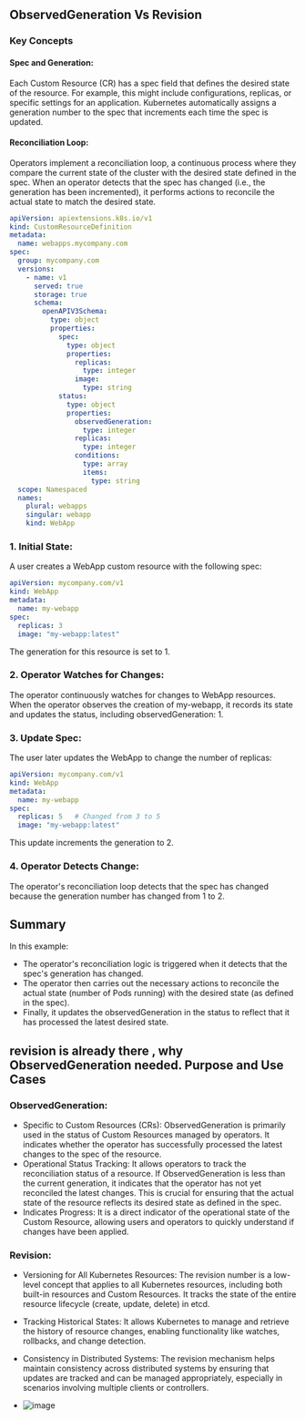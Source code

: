 ## ObservedGeneration Vs Revision
### Key Concepts

#### Spec and Generation:

Each Custom Resource (CR) has a spec field that defines the desired state of the resource. For example, this might include configurations, replicas, or specific settings for an application.
Kubernetes automatically assigns a generation number to the spec that increments each time the spec is updated.

#### Reconciliation Loop:

Operators implement a reconciliation loop, a continuous process where they compare the current state of the cluster with the desired state defined in the spec.
When an operator detects that the spec has changed (i.e., the generation has been incremented), it performs actions to reconcile the actual state to match the desired state.

```yaml
apiVersion: apiextensions.k8s.io/v1
kind: CustomResourceDefinition
metadata:
  name: webapps.mycompany.com
spec:
  group: mycompany.com
  versions:
    - name: v1
      served: true
      storage: true
      schema:
        openAPIV3Schema:
          type: object
          properties:
            spec:
              type: object
              properties:
                replicas:
                  type: integer
                image:
                  type: string
            status:
              type: object
              properties:
                observedGeneration:
                  type: integer
                replicas:
                  type: integer
                conditions:
                  type: array
                  items:
                    type: string
  scope: Namespaced
  names:
    plural: webapps
    singular: webapp
    kind: WebApp
```

### 1. Initial State:

A user creates a WebApp custom resource with the following spec:

```yaml
apiVersion: mycompany.com/v1
kind: WebApp
metadata:
  name: my-webapp
spec:
  replicas: 3
  image: "my-webapp:latest"
```

The generation for this resource is set to 1.

### 2. Operator Watches for Changes:

The operator continuously watches for changes to WebApp resources.
When the operator observes the creation of my-webapp, it records its state and updates the status, including observedGeneration: 1.

### 3. Update Spec:

The user later updates the WebApp to change the number of replicas:

```yaml
apiVersion: mycompany.com/v1
kind: WebApp
metadata:
  name: my-webapp
spec:
  replicas: 5   # Changed from 3 to 5
  image: "my-webapp:latest"
```

This update increments the generation to 2.

### 4. Operator Detects Change:
The operator's reconciliation loop detects that the spec has changed because the generation number has changed from 1 to 2.

## Summary
In this example:

- The operator's reconciliation logic is triggered when it detects that the spec's generation has changed.
- The operator then carries out the necessary actions to reconcile the actual state (number of Pods running) with the desired state (as defined in the spec).
- Finally, it updates the observedGeneration in the status to reflect that it has processed the latest desired state.

## revision is already there , why  ObservedGeneration needed. Purpose and Use Cases
### ObservedGeneration:

- Specific to Custom Resources (CRs): ObservedGeneration is primarily used in the status of Custom Resources managed by operators. It indicates whether the operator has successfully processed the latest changes to the spec of the resource.
- Operational Status Tracking: It allows operators to track the reconciliation status of a resource. If ObservedGeneration is less than the current generation, it indicates that the operator has not yet reconciled the latest changes. This is crucial for ensuring that the actual state of the resource reflects its desired state as defined in the spec.
- Indicates Progress: It is a direct indicator of the operational state of the Custom Resource, allowing users and operators to quickly understand if changes have been applied.

### Revision:
- Versioning for All Kubernetes Resources: The revision number is a low-level concept that applies to all Kubernetes resources, including both built-in resources and Custom Resources. It tracks the state of the entire resource lifecycle (create, update, delete) in etcd.
- Tracking Historical States: It allows Kubernetes to manage and retrieve the history of resource changes, enabling functionality like watches, rollbacks, and change detection.
- Consistency in Distributed Systems: The revision mechanism helps maintain consistency across distributed systems by ensuring that updates are tracked and can be managed appropriately, especially in scenarios involving multiple clients or controllers.

- ![image](https://github.com/user-attachments/assets/2b0c0ad9-5fa6-44a9-978f-d22c2c954c76)
